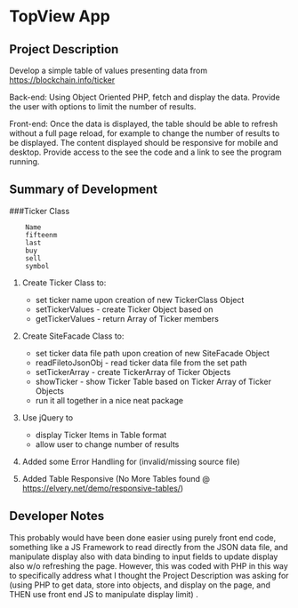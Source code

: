 # TopView App

## Project Description
Develop a simple table of values presenting data from https://blockchain.info/ticker  

Back-end: Using Object Oriented PHP, fetch and display the data. Provide the user with options to limit the number of results.  

Front-end: Once the data is displayed, the table should be able to refresh without a full page reload, for example to change the number of results to be displayed. The content displayed should be responsive for mobile and desktop.
Provide access to the see the code and a link to see the program running.

## Summary of Development

###Ticker Class
```
    Name
    fifteenm
    last
    buy
    sell
    symbol
```

1. Create Ticker Class to:
    * set ticker name upon creation of new TickerClass Object
    * setTickerValues - create Ticker Object based on 
    * getTickerValues - return Array of Ticker members

2. Create SiteFacade Class to:
    * set ticker data file path upon creation of new SiteFacade Object
    * readFiletoJsonObj - read ticker data file from the set path
    * setTickerArray - create TickerArray of Ticker Objects
    * showTicker - show Ticker Table based on Ticker Array of Ticker Objects
    * run it all together in a nice neat package

3. Use jQuery to 
    * display Ticker Items in Table format
    * allow user to change number of results

4. Added some Error Handling for (invalid/missing source file)

5. Added Table Responsive (No More Tables found @ https://elvery.net/demo/responsive-tables/)

## Developer Notes
This probably would have been done easier using purely front end code, something like a JS Framework to read directly from the JSON data file, and manipulate display also with data binding to input fields to update display also w/o refreshing the page. However, this was coded with PHP in this way to specifically address what I thought the Project Description was asking for (using PHP to get data, store into objects, and display on the page, and THEN use front end JS to manipulate display limit) .
